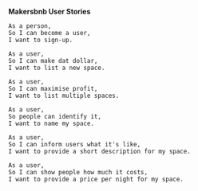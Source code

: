 **Makersbnb User Stories**

```
As a person,
So I can become a user,
I want to sign-up.
```

```
As a user,
So I can make dat dollar,
I want to list a new space.
```

```
As a user,
So I can maximise profit,
I want to list multiple spaces.
```

```
As a user,
So people can identify it,
I want to name my space.
```

```
As a user,
So I can inform users what it's like,
I want to provide a short description for my space.
```

```
As a user,
So I can show people how much it costs,
I want to provide a price per night for my space.
```
